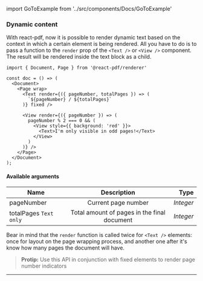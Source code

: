 import GoToExample from '../src/components/Docs/GoToExample'

### Dynamic content

With react-pdf, now it is possible to render dynamic text based on the context in which a certain element is being rendered. All you have to do is to pass a function to the `render` prop of the `<Text />` or `<View />` component. The result will be rendered inside the text block as a child.

```
import { Document, Page } from '@react-pdf/renderer'

const doc = () => (
  <Document>
    <Page wrap>
      <Text render={({ pageNumber, totalPages }) => (
        `${pageNumber} / ${totalPages}`
      )} fixed />

      <View render={({ pageNumber }) => (
        pageNumber % 2 === 0 && (
          <View style={{ background: 'red' }}>
            <Text>I'm only visible in odd pages!</Text>
          </View>
        )
      )} />
    </Page>
  </Document>
);
```

#### Available arguments

| Name                   |                 Description                 |      Type |
| ---------------------- | :-----------------------------------------: | --------: |
| pageNumber             |             Current page number             | _Integer_ |
| totalPages `Text only` | Total amount of pages in the final document | _Integer_ |

Bear in mind that the `render` function is called twice for `<Text />` elements: once for layout on the page wrapping process, and another one after it's know how many pages the document will have.

> **Protip:** Use this API in conjunction with fixed elements to render page number indicators

<GoToExample name="page-numbers" />

---

